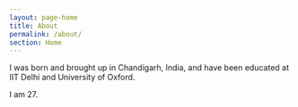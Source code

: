 ```yaml
---
layout: page-home
title: About
permalink: /about/
section: Home
---
```

<!--
<img class='inset right' src='/1.jpg' title='Piyush Ahuja' width='200px'  /> 
-->
I was born and brought up in Chandigarh, India, and have been educated at IIT Delhi and University of Oxford. 

I am 27. 